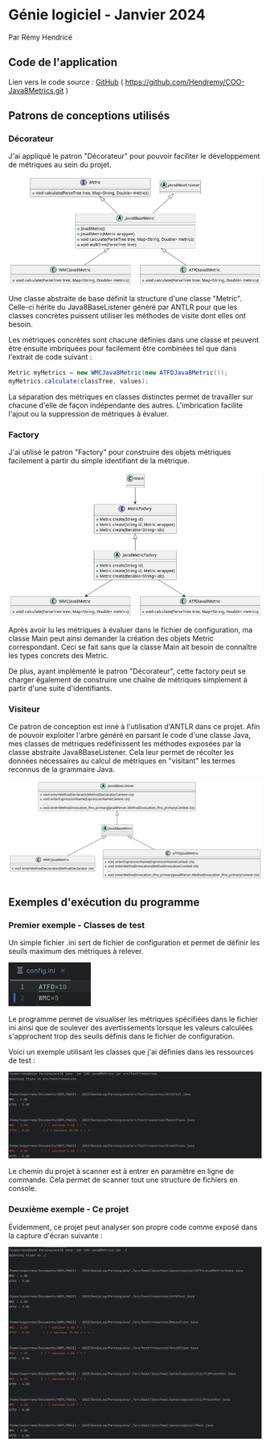 # Génie logiciel - Janvier 2024

Par Rémy Hendricé

## Code de l'application

Lien vers le code source : [GitHub](https://github.com/Hendremy/COO-Java8Metrics.git)  ( https://github.com/Hendremy/COO-Java8Metrics.git )

## Patrons de conceptions utilisés

### Décorateur

J'ai appliqué le patron "Décorateur" pour pouvoir faciliter le développement de métriques au sein du projet.

![Design Pattern Decorator](decorator.png)

Une classe abstraite de base définit la structure d'une classe "Metric". Celle-ci hérite du Java8BaseListener généré par ANTLR pour que les classes concrètes puissent utiliser les méthodes de visite dont elles ont besoin.

Les métriques concrètes sont chacune définies dans une classe et peuvent être ensuite imbriquées pour facilement être combinées tel que dans l'extrait de code suivant :

```Java
Metric myMetrics = new WMCJava8Metric(new ATFDJava8Metric());
myMetrics.calculate(classTree, values);
```

La séparation des métriques en classes distinctes permet de travailler sur chacune d'elle de façon indépendante des autres. L'imbrication facilite l'ajout ou la suppression de métriques à évaluer.

### Factory

J'ai utilisé le patron "Factory" pour construire des objets métriques facilement à partir du simple identifiant de la métrique.

![Design Pattern Factory](factory.png)

Après avoir lu les métriques à évaluer dans le fichier de configuration, ma classe Main peut ainsi demander la création des objets Metric correspondant. Ceci se fait sans que la classe Main ait besoin de connaître les types concrets des Metric.

De plus, ayant implémenté le patron "Décorateur", cette factory peut se charger également de construire une chaîne de métriques simplement à partir d'une suite d'identifiants.

### Visiteur

Ce patron de conception est inné à l'utilisation d'ANTLR dans ce projet. Afin de pouvoir exploiter l'arbre généré en parsant le code d'une classe Java, mes classes de métriques redéfinissent les méthodes exposées par la classe abstraite Java8BaseListener. Cela leur permet de récolter les données nécessaires au calcul de métriques en "visitant" les termes reconnus de la grammaire Java.

![Design Pattern Visitor](visitor.png)

## Exemples d'exécution du programme

### Premier exemple - Classes de test

Un simple fichier .ini sert de fichier de configuration et permet de définir les seuils maximum des métriques à relever.

![Fichier de config .ini](ini.png)

Le programme permet de visualiser les métriques spécifiées dans le fichier ini ainsi que de soulever des avertissements lorsque les valeurs calculées s'approchent trop des seuils définis dans le fichier de configuration.

Voici un exemple utilisant les classes que j'ai définies dans les ressources de test :

![Exemple d'exécution 1](example1.png)

Le chemin du projet à scanner est à entrer en paramètre en ligne de commande. Cela permet de scanner tout une structure de fichiers en console.

### Deuxième exemple - Ce projet

Évidemment, ce projet peut analyser son propre code comme exposé dans la capture d'écran suivante :

![Exemple d'exécution 2](example2.png)
